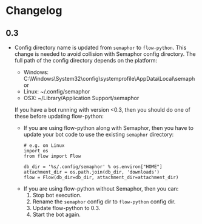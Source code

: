 # Changelog

## 0.3

- Config directory name is updated from `semaphor` to `flow-python`. This change is needed to avoid collision with Semaphor config directory. The full path of the config directory depends on the platform:
    - Windows: C:\Windows\System32\config\systemprofile\AppData\Local\semaphor
    - Linux: ~/.config/semaphor
    - OSX: ~/Library/Application Support/semaphor

  If you have a bot running with version <0.3, then you should do one of these before updating flow-python:
    - If you are using flow-python along with Semaphor, then you have to update your bot code to use the existing `semaphor` directory:
      ```
      # e.g. on Linux
      import os
      from flow import Flow

      db_dir = '%s/.config/semaphor' % os.environ["HOME"]
      attachment_dir = os.path.join(db_dir, 'downloads')
      flow = Flow(db_dir=db_dir, attachment_dir=attachment_dir)
      ```
    - If you are using flow-python without Semaphor, then you can:
      1. Stop bot execution.
      2. Rename the `semaphor` config dir to `flow-python` config dir.
      3. Update flow-python to 0.3.
      4. Start the bot again.
